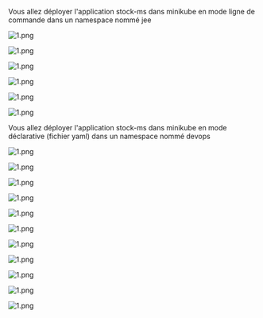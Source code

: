 Vous allez déployer l'application stock-ms dans minikube en mode ligne de commande dans un namespace nommé jee

![1.png](https://gitlab.com/elaeti/stockk8s_tp4/-/raw/main/1.png)

![1.png](https://gitlab.com/elaeti/stockk8s_tp4/-/raw/main/2.png)

![1.png](https://gitlab.com/elaeti/stockk8s_tp4/-/raw/main/3.png)

![1.png](https://gitlab.com/elaeti/stockk8s_tp4/-/raw/main/4.png)

![1.png](https://gitlab.com/elaeti/stockk8s_tp4/-/raw/main/5.png)

![1.png](https://gitlab.com/elaeti/stockk8s_tp4/-/raw/main/6.png)



Vous allez déployer l'application stock-ms dans minikube en mode déclarative (fichier yaml) dans un  namespace   nommé devops


![1.png](https://gitlab.com/elaeti/stockk8s_tp4/-/raw/main/7.png)

![1.png](https://gitlab.com/elaeti/stockk8s_tp4/-/raw/main/8.png)

![1.png](https://gitlab.com/elaeti/stockk8s_tp4/-/raw/main/9.png)

![1.png](https://gitlab.com/elaeti/stockk8s_tp4/-/raw/main/10.png)

![1.png](https://gitlab.com/elaeti/stockk8s_tp4/-/raw/main/11.png)

![1.png](https://gitlab.com/elaeti/stockk8s_tp4/-/raw/main/12.png)

![1.png](https://gitlab.com/elaeti/stockk8s_tp4/-/raw/main/13.png)

![1.png](https://gitlab.com/elaeti/stockk8s_tp4/-/raw/main/14.png)

![1.png](https://gitlab.com/elaeti/stockk8s_tp4/-/raw/main/15.png)

![1.png](https://gitlab.com/elaeti/stockk8s_tp4/-/raw/main/16.png)

![1.png](https://gitlab.com/elaeti/stockk8s_tp4/-/raw/main/17.png)